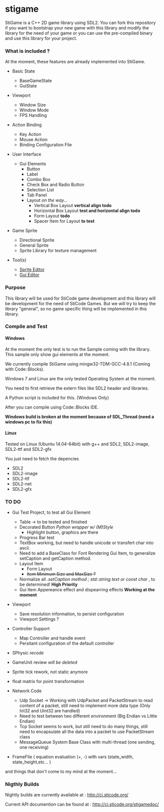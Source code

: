 stigame
=======
StiGame is a C++ 2D game library using SDL2.
You can fork this repository if you want to bootstrap your new game with this library and modify the library for the need of your game
or you can use the pre-compiled binary and use this library for your project.

### What is included ?
At the moment, these features are already implemented into StiGame.

- Basic State
  - BaseGameState
  - GuiState
- Viewport
  - Window Size
  - Window Mode
  - FPS Handling
- Action Binding
  - Key Action
  - Mouse Action
  - Binding Configuration File
- User Interface
  - Gui Elements
    - Button
	- Label
	- Combo Box
	- Check Box and Radio Button
	- Selection List
	- Tab Panel
	- Layout *on the way...*
		- Vertical Box Layout **vertical align todo**
		- Horizontal Box Layout **test and horizontal align todo**
		- Form Layout **todo**
		- Spacer Item for Layout **to test**
- Game Sprite
  - Directional Sprite
  - General Sprite
  - Sprite Library for texture management
  
- Tool(s)
  - [Sprite Editor](tools/sprite-editor)
  - [Gui Editor](tools/gui-editor)

### Purpose
This library will be used for StiCode game development and this library will be development for the need of StiCode Games.
But we will try to keep the library "general", so no game specific thing will be implemented in this library.

### Compile and Test

#### Windows

At the moment the only test is to run the Sample coming with the library. This sample only show gui elements at the moment.

We currently compile StiGame using mingw32-TDM-GCC-4.8.1 (Coming with Code::Blocks).

Windows 7 and Linux are the only tested Operating System at the moment.

You need to first retrieve the extern files like SDL2 header and libraries.

A Python script is included for this. (Windows Only)

After you can compile using Code::Blocks IDE.

__Windows build is broken at the moment because of SDL_Thread (need a windows pc to fix this)__

#### Linux

Tested on Linux (Ubuntu 14.04-64bit) with g++ and SDL2, SDL2-image, SDL2-ttf and SDL2-gfx

You just need to fetch the depencies
- SDL2
- SDL2-image
- SDL2-ttf
- SDL2-net
- SDL2-gfx

### TO DO


- Gui Test Project, to test all Gui Element
	- Table -> to be tested and finished
	- Decorated Button *Python wrapper w/ (M)Style*
		- Highlight button, graphics are there
	- Progress Bar test
	- TextBox working, but need to handle unicode or transfert char into ascii.
	- Need to add a BaseClass for Font Rendering Gui Item, to generalize setCaption and getCaption method.
	- Layout Item
		- Form Layout
		- ~~Item Minimum Size and MaxSize ?~~
	- Normalize all *.setCaption method ; std::string text or const char* , to be determined! __High Priority__
	- Gui Item Appereance effect and dispearring effects __Working at the moment__
- Viewport
  - Save resolution information, to persist configuration
  - Viewport Settings ?
 
- Controller Support
  - Map Controller and handle event
  - Persitant configuration of the default controller
  
- SPhysic *recode*
 
- GameUnit review *will be deleted*

- Sprite tick rework, not static anymore

- float matrix for point transformation

- Network Code
    - Udp Socket -> Working with UdpPacket and PacketStream to read content of a packet, still need to implement more data type (Only Int32 and UInt32 are handled)
    - Need to test between two different environment (Big Endian vs Little Endian)
    - Tcp Socket seems to work, but still need to do many things, still need to encapsulate all the data into a packet to use PacketStream class
    - MessageQueue System Base Class with multi-thread (one sending, one receiving)
    
- FrameFile ( equation evaluation (+, -) with vars (state_width, state_height,etc... )

and things that don't come to my mind at the moment...


### Nigthly Builds

Nightly builds are currently available at : http://ci.sticode.org/

Current API documention can be found at : http://ci.sticode.org/stigamedoc/